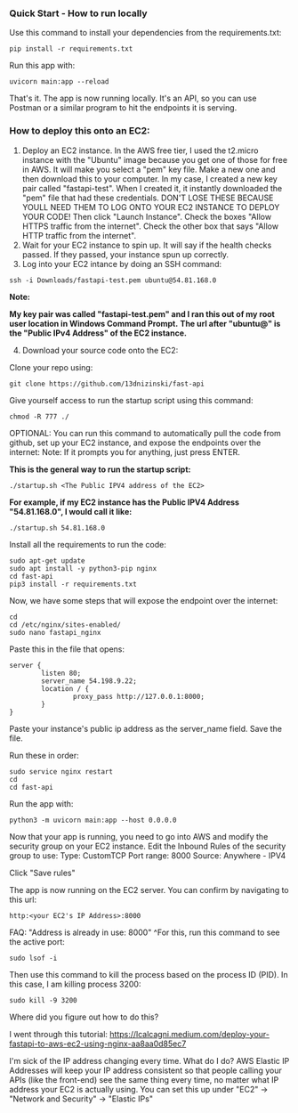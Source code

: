 ### Quick Start - How to run locally

Use this command to install your dependencies from the requirements.txt:
```
pip install -r requirements.txt
```

Run this app with:
```
uvicorn main:app --reload
```
That's it. The app is now running locally. It's an API, so you can use Postman or a similar program to hit the endpoints it is serving.

### How to deploy this onto an EC2:
1. Deploy an EC2 instance. In the AWS free tier, I used the t2.micro instance with the "Ubuntu" image because you get one of those for free in AWS. It will make you select a "pem" key file. Make a new one and then download this to your computer. In my case, I created a new key pair called "fastapi-test". When I created it, it instantly downloaded the "pem" file that had these credentials. DON'T LOSE THESE BECAUSE YOULL NEED THEM TO LOG ONTO YOUR EC2 INSTANCE TO DEPLOY YOUR CODE! Then click "Launch Instance". Check the boxes "Allow HTTPS traffic from the internet". Check the other box that says "Allow HTTP traffic from the internet".
2. Wait for your EC2 instance to spin up. It will say if the health checks passed. If they passed, your instance spun up correctly.
3. Log into your EC2 intance by doing an SSH command:
```
ssh -i Downloads/fastapi-test.pem ubuntu@54.81.168.0
```
__Note:__

__My key pair was called "fastapi-test.pem" and I ran this out of my root user location in Windows Command Prompt.__
__The url after "ubuntu@" is the "Public IPv4 Address" of the EC2 instance.__

4. Download your source code onto the EC2:

Clone your repo using:
```
git clone https://github.com/13dnizinski/fast-api
```

Give yourself access to run the startup script using this command:
```
chmod -R 777 ./
```

OPTIONAL: You can run this command to automatically pull the code from github, set up your EC2 instance, and expose the endpoints over the internet:
Note: If it prompts you for anything, just press ENTER.

__This is the general way to run the startup script:__
```
./startup.sh <The Public IPV4 address of the EC2>
```
__For example, if my EC2 instance has the Public IPV4 Address "54.81.168.0", I would call it like:__
```
./startup.sh 54.81.168.0
```








Install all the requirements to run the code:
```
sudo apt-get update
sudo apt install -y python3-pip nginx
cd fast-api
pip3 install -r requirements.txt
```

Now, we have some steps that will expose the endpoint over the internet:
```
cd
cd /etc/nginx/sites-enabled/
sudo nano fastapi_nginx
```

Paste this in the file that opens:
```
server {
        listen 80;
        server_name 54.198.9.22;
        location / {
                proxy_pass http://127.0.0.1:8000;
        }
}
```

Paste your instance's public ip address as the server_name field. Save the file.

Run these in order:
```
sudo service nginx restart
cd
cd fast-api
```

Run the app with:
```
python3 -m uvicorn main:app --host 0.0.0.0
```

Now that your app is running, you need to go into AWS and modify the security group on your EC2 instance. Edit the Inbound Rules of the security group to use:
Type: CustomTCP
Port range: 8000 
Source: Anywhere - IPV4

Click "Save rules"


The app is now running on the EC2 server. You can confirm by navigating to this url:
```
http:<your EC2's IP Address>:8000
```



FAQ:
"Address is already in use: 8000"
^For this, run this command to see the active port:
```
sudo lsof -i
```

Then use this command to kill the process based on the process ID (PID). In this case, I am killing process 3200:
```
sudo kill -9 3200
```

Where did you figure out how to do this?

I went through this tutorial:
https://lcalcagni.medium.com/deploy-your-fastapi-to-aws-ec2-using-nginx-aa8aa0d85ec7

I'm sick of the IP address changing every time. What do I do?
AWS Elastic IP Addresses will keep your IP address consistent so that people calling your APIs (like the front-end) see the same thing every time, no matter what IP address your EC2 is actually using.
You can set this up under "EC2" -> "Network and Security" -> "Elastic IPs"